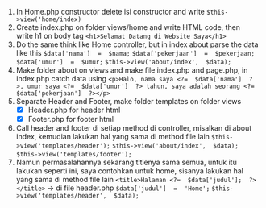 <!-- Instruction for View -->

1.  In Home.php constructor delete isi constructor and write 
`$this->view('home/index)`
2.  Create index.php on folder views/home and write HTML code, then write h1 on body tag
`<h1>Selamat Datang di Website Saya</h1>`
3. Do the same think like Home controller, but in index about parse the data like this
`$data['nama']  =  $nama;`
`$data['pekerjaan']  =  $pekerjaan;`
`$data['umur']  =  $umur;`
`$this->view('about/index',  $data);`
4. Make folder about on views and make file index.php and page.php, in index.php catch data using
`<p>Halo, nama saya <?=  $data['nama']  ?>, umur saya <?=  $data['umur']  ?> tahun, saya adalah seorang <?=  $data['pekerjaan']  ?></p>`
5. Separate Header and Footer, make folder templates on folder views
	- [x] Header.php for header html
	- [x] Footer.php for footer html
7. Call header and footer di setiap method di controller, misalkan di about index, kemudian lakukan hal yang sama di method file lain
`$this->view('templates/header');` 
`$this->view('about/index',  $data);`
`$this->view('templates/footer');`
8. Namun permasalahannya sekarang titlenya sama semua, untuk itu lakukan seperti ini, saya contohkan untuk home, sisanya lakukan hal yang sama di method file lain
`<title>Halaman <?=  $data['judul'];  ?></title>` -> di file header.php
`$data['judul']  =  'Home';`
`$this->view('templates/header',  $data);`